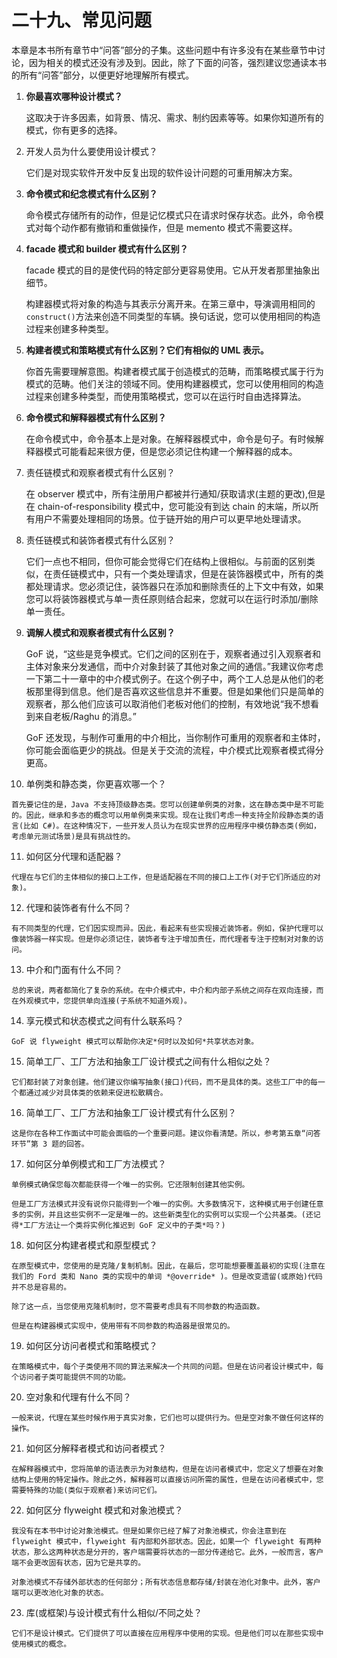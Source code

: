 # 二十九、常见问题

本章是本书所有章节中“问答”部分的子集。这些问题中有许多没有在某些章节中讨论，因为相关的模式还没有涉及到。因此，除了下面的问答，强烈建议您通读本书的所有“问答”部分，以便更好地理解所有模式。

1.  **你最喜欢哪种设计模式？**

    这取决于许多因素，如背景、情况、需求、制约因素等等。如果你知道所有的模式，你有更多的选择。

2.  开发人员为什么要使用设计模式？

    它们是对现实软件开发中反复出现的软件设计问题的可重用解决方案。

3.  **命令模式和纪念模式有什么区别？**

    命令模式存储所有的动作，但是记忆模式只在请求时保存状态。此外，命令模式对每个动作都有撤销和重做操作，但是 memento 模式不需要这样。

4.  **facade 模式和 builder 模式有什么区别？**

    facade 模式的目的是使代码的特定部分更容易使用。它从开发者那里抽象出细节。

    构建器模式将对象的构造与其表示分离开来。在第三章中，导演调用相同的`construct()`方法来创造不同类型的车辆。换句话说，您可以使用相同的构造过程来创建多种类型。

5.  **构建者模式和策略模式有什么区别？它们有相似的 UML 表示。**

    你首先需要理解意图。构建者模式属于创造模式的范畴，而策略模式属于行为模式的范畴。他们关注的领域不同。使用构建器模式，您可以使用相同的构造过程来创建多种类型，而使用策略模式，您可以在运行时自由选择算法。

6.  **命令模式和解释器模式有什么区别？**

    在命令模式中，命令基本上是对象。在解释器模式中，命令是句子。有时候解释器模式可能看起来很方便，但是您必须记住构建一个解释器的成本。

7.  责任链模式和观察者模式有什么区别？

    在 observer 模式中，所有注册用户都被并行通知/获取请求(主题的更改),但是在 chain-of-responsibility 模式中，您可能没有到达 chain 的末端，所以所有用户不需要处理相同的场景。位于链开始的用户可以更早地处理请求。

8.  责任链模式和装饰者模式有什么区别？

    它们一点也不相同，但你可能会觉得它们在结构上很相似。与前面的区别类似，在责任链模式中，只有一个类处理请求，但是在装饰器模式中，所有的类都处理请求。您必须记住，装饰器只在添加和删除责任的上下文中有效，如果您可以将装饰器模式与单一责任原则结合起来，您就可以在运行时添加/删除单一责任。

9.  **调解人模式和观察者模式有什么区别？**

    GoF 说，“这些是竞争模式。它们之间的区别在于，观察者通过引入观察者和主体对象来分发通信，而中介对象封装了其他对象之间的通信。”我建议你考虑一下第二十一章中的中介模式例子。在这个例子中，两个工人总是从他们的老板那里得到信息。他们是否喜欢这些信息并不重要。但是如果他们只是简单的观察者，那么他们应该可以取消他们老板对他们的控制，有效地说“我不想看到来自老板/Raghu 的消息。”

    GoF 还发现，与制作可重用的中介相比，当你制作可重用的观察者和主体时，你可能会面临更少的挑战。但是关于交流的流程，中介模式比观察者模式得分更高。

10.  单例类和静态类，你更喜欢哪一个？

    首先要记住的是，Java 不支持顶级静态类。您可以创建单例类的对象，这在静态类中是不可能的。因此，继承和多态的概念可以用单例类来实现。现在让我们考虑一种支持全阶段静态类的语言(比如 C#)。在这种情况下，一些开发人员认为在现实世界的应用程序中模仿静态类(例如，考虑单元测试场景)是具有挑战性的。

11.  如何区分代理和适配器？

    代理在与它们的主体相似的接口上工作，但是适配器在不同的接口上工作(对于它们所适应的对象)。

12.  代理和装饰者有什么不同？

    有不同类型的代理，它们因实现而异。因此，看起来有些实现接近装饰者。例如，保护代理可以像装饰器一样实现。但是你必须记住，装饰者专注于增加责任，而代理者专注于控制对对象的访问。

13.  中介和门面有什么不同？

    总的来说，两者都简化了复杂的系统。在中介模式中，中介和内部子系统之间存在双向连接，而在外观模式中，您提供单向连接(子系统不知道外观)。

14.  享元模式和状态模式之间有什么联系吗？

    GoF 说 flyweight 模式可以帮助你决定*何时以及如何*共享状态对象。

15.  简单工厂、工厂方法和抽象工厂设计模式之间有什么相似之处？

    它们都封装了对象创建。他们建议你编写抽象(接口)代码，而不是具体的类。这些工厂中的每一个都通过减少对具体类的依赖来促进松散耦合。

16.  简单工厂、工厂方法和抽象工厂设计模式有什么区别？

    这是你在各种工作面试中可能会面临的一个重要问题。建议你看清楚。所以，参考第五章“问答环节”第 3 题的回答。

17.  如何区分单例模式和工厂方法模式？

    单例模式确保您每次都能获得一个唯一的实例。它还限制创建其他实例。

    但是工厂方法模式并没有说你只能得到一个唯一的实例。大多数情况下，这种模式用于创建任意多的实例，并且这些实例不一定是唯一的。这些新类型化的实例可以实现一个公共基类。(还记得*工厂方法让一个类将实例化推迟到 GoF 定义中的子类*吗？)

18.  如何区分构建者模式和原型模式？

    在原型模式中，您使用的是克隆/复制机制。因此，在最后，您可能想要覆盖最初的实现(注意在我们的 Ford 类和 Nano 类的实现中的单词 *@override* )。但是改变遗留(或原始)代码并不总是容易的。

    除了这一点，当您使用克隆机制时，您不需要考虑具有不同参数的构造函数。

    但是在构建器模式实现中，使用带有不同参数的构造器是很常见的。

19.  如何区分访问者模式和策略模式？

    在策略模式中，每个子类使用不同的算法来解决一个共同的问题。但是在访问者设计模式中，每个访问者子类可能提供不同的功能。

20.  空对象和代理有什么不同？

    一般来说，代理在某些时候作用于真实对象，它们也可以提供行为。但是空对象不做任何这样的操作。

21.  如何区分解释者模式和访问者模式？

    在解释器模式中，您将简单的语法表示为对象结构，但是在访问者模式中，您定义了想要在对象结构上使用的特定操作。除此之外，解释器可以直接访问所需的属性，但是在访问者模式中，您需要特殊的功能(类似于观察者)来访问它们。

22.  如何区分 flyweight 模式和对象池模式？

    我没有在本书中讨论对象池模式。但是如果你已经了解了对象池模式，你会注意到在 flyweight 模式中，flyweight 有内部和外部状态。因此，如果一个 flyweight 有两种状态，那么这两种状态是分开的，客户端需要将状态的一部分传递给它。此外，一般而言，客户端不会更改固有状态，因为它是共享的。

    对象池模式不存储外部状态的任何部分；所有状态信息都存储/封装在池化对象中。此外，客户端可以更改池化对象的状态。

23.  库(或框架)与设计模式有什么相似/不同之处？

    它们不是设计模式。它们提供了可以直接在应用程序中使用的实现。但是他们可以在那些实现中使用模式的概念。